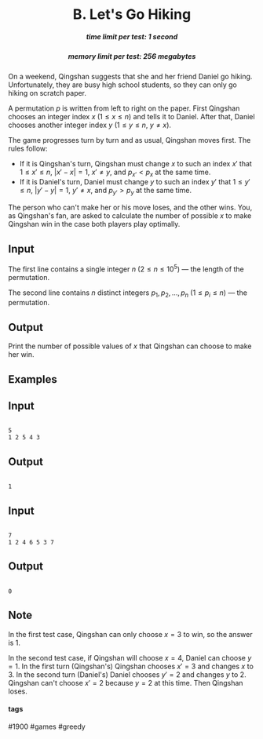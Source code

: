 <h1 style='text-align: center;'> B. Let's Go Hiking</h1>

<h5 style='text-align: center;'>time limit per test: 1 second</h5>
<h5 style='text-align: center;'>memory limit per test: 256 megabytes</h5>

On a weekend, Qingshan suggests that she and her friend Daniel go hiking. Unfortunately, they are busy high school students, so they can only go hiking on scratch paper.

A permutation $p$ is written from left to right on the paper. First Qingshan chooses an integer index $x$ ($1\le x\le n$) and tells it to Daniel. After that, Daniel chooses another integer index $y$ ($1\le y\le n$, $y \ne x$).

The game progresses turn by turn and as usual, Qingshan moves first. The rules follow: 

* If it is Qingshan's turn, Qingshan must change $x$ to such an index $x'$ that $1\le x'\le n$, $|x'-x|=1$, $x'\ne y$, and $p_{x'}<p_x$ at the same time.
* If it is Daniel's turn, Daniel must change $y$ to such an index $y'$ that $1\le y'\le n$, $|y'-y|=1$, $y'\ne x$, and $p_{y'}>p_y$ at the same time.

The person who can't make her or his move loses, and the other wins. You, as Qingshan's fan, are asked to calculate the number of possible $x$ to make Qingshan win in the case both players play optimally.

## Input

The first line contains a single integer $n$ ($2\le n\le 10^5$) — the length of the permutation.

The second line contains $n$ distinct integers $p_1,p_2,\dots,p_n$ ($1\le p_i\le n$) — the permutation.

## Output

Print the number of possible values of $x$ that Qingshan can choose to make her win.

## Examples

## Input


```

5
1 2 5 4 3

```
## Output


```

1

```
## Input


```

7
1 2 4 6 5 3 7

```
## Output


```

0

```
## Note

In the first test case, Qingshan can only choose $x=3$ to win, so the answer is $1$.

In the second test case, if Qingshan will choose $x=4$, Daniel can choose $y=1$. In the first turn (Qingshan's) Qingshan chooses $x'=3$ and changes $x$ to $3$. In the second turn (Daniel's) Daniel chooses $y'=2$ and changes $y$ to $2$. Qingshan can't choose $x'=2$ because $y=2$ at this time. Then Qingshan loses.



#### tags 

#1900 #games #greedy 